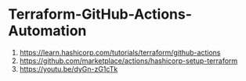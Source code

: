 # Terraform-GitHub-Actions-Automation

1. https://learn.hashicorp.com/tutorials/terraform/github-actions
2. https://github.com/marketplace/actions/hashicorp-setup-terraform
3. https://youtu.be/dyGn-zG1cTk
